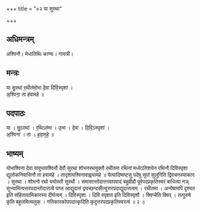 +++
title = "०२ या सुरथा"

+++
## अधिमन्त्रम्
अश्विनौ। मेधातिथिः काण्वः। गायत्री।

## मन्त्रः
या सु॒रथा॑ र॒थीत॑मो॒भा दे॒वा दि॑वि॒स्पृशा॑ ।  
अ॒श्विना॒ ता ह॑वामहे ॥

## पदपाठः
या । सु॒ऽरथा॑ । र॒थिऽत॑मा । उ॒भा । दे॒वा । दि॒वि॒ऽस्पृशा॑ ।  
अ॒श्विना॑ । ता । ह॒वा॒म॒हे॒ ॥

## भाष्यम्
योभाश्विना देवा यावुभावश्विनौ देवौ सुरथा शोभनरथयुक्तौ रथीतमा रथिनां मध्येऽतिशयेन रथिनौ दिविस्पृशा द्युलोकनिवासिनौ ता हवामहे । तादृशावश्विनावाह्वयामहे ॥ येत्यादिष्वष्टसु पदेषु सुपां सुलुगिति द्विवचनस्याकारः । सुरथा । शोभनो रथो ययोस्तौ सुरथौ । समासान्तोदात्तत्त्वापवादं बहुव्रीहौ पूर्वपदप्रकृतिस्वरं बाधित्वा नञ् सुभ्यामित्यत्तरपदान्तोदात्तत्वे पाप्त आद्युदात्तं द्व्यच्छन्दसीत्युत्तरपदाद्युदात्तत्वम् । रथीतमा । अन्येषामपि दृश्यत इति संहितायामिकारस्य दीर्घत्वम् । दिविस्पृशा । दिवि स्पृशत इति दिविस्पृशौ । क्विप्चेति क्विप् । तत्पुरुषे कृति बहुलमित्यलुक् । गतिकारकोपपदात्कृदिति कृदुत्तरपदप्रकृतिस्वरत्वं ॥ २ ॥